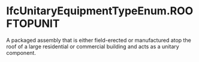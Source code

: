 IfcUnitaryEquipmentTypeEnum.ROOFTOPUNIT
=======================================
A packaged assembly that is either field-erected or manufactured atop the roof
of a large residential or commercial building and acts as a unitary component.


